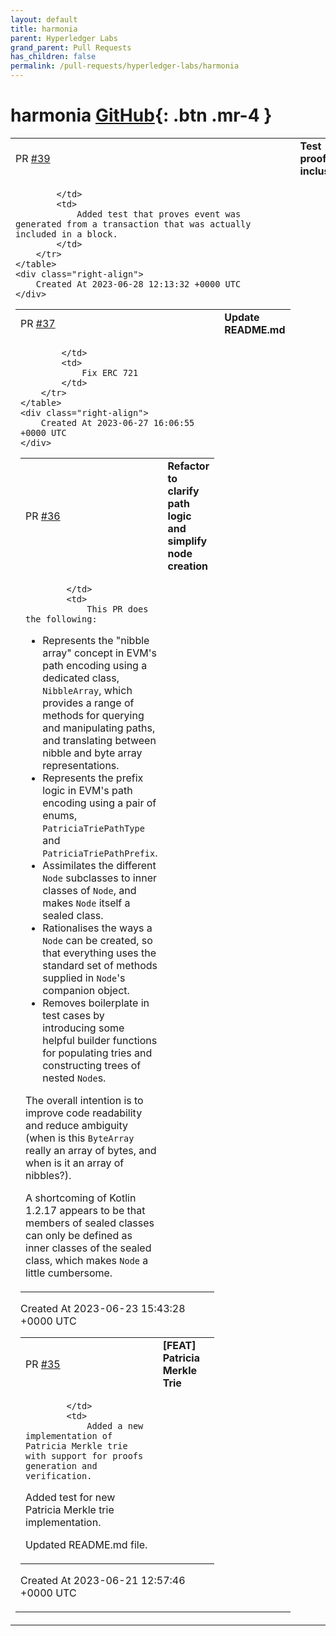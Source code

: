 ```yaml
---
layout: default
title: harmonia
parent: Hyperledger Labs
grand_parent: Pull Requests
has_children: false
permalink: /pull-requests/hyperledger-labs/harmonia
---
```


# harmonia <span class="fs-3 right-align">[GitHub](https://github.com/hyperledger-labs/harmonia){: .btn .mr-4 }</span>


<div>
    <table>
        <tr>
            <td>
                PR <a href="https://github.com/hyperledger-labs/harmonia/pull/39" class=".btn">#39</a>
            </td>
            <td>
                <b>
                    Test proof of inclusion
                </b>
            </td>
        </tr>
        <tr>
            <td>
                
            </td>
            <td>
                Added test that proves event was generated from a transaction that was actually included in a block.
            </td>
        </tr>
    </table>
    <div class="right-align">
        Created At 2023-06-28 12:13:32 +0000 UTC
    </div>
</div>

<div>
    <table>
        <tr>
            <td>
                PR <a href="https://github.com/hyperledger-labs/harmonia/pull/37" class=".btn">#37</a>
            </td>
            <td>
                <b>
                    Update README.md
                </b>
            </td>
        </tr>
        <tr>
            <td>
                
            </td>
            <td>
                Fix ERC 721
            </td>
        </tr>
    </table>
    <div class="right-align">
        Created At 2023-06-27 16:06:55 +0000 UTC
    </div>
</div>

<div>
    <table>
        <tr>
            <td>
                PR <a href="https://github.com/hyperledger-labs/harmonia/pull/36" class=".btn">#36</a>
            </td>
            <td>
                <b>
                    Refactor to clarify path logic and simplify node creation
                </b>
            </td>
        </tr>
        <tr>
            <td>
                
            </td>
            <td>
                This PR does the following:

* Represents the "nibble array" concept in EVM's path encoding using a dedicated class, `NibbleArray`, which provides a range of methods for querying and manipulating paths, and translating between nibble and byte array representations.
* Represents the prefix logic in EVM's path encoding using a pair of enums, `PatriciaTriePathType` and `PatriciaTriePathPrefix`.
* Assimilates the different `Node` subclasses to inner classes of `Node`, and makes `Node` itself a sealed class.
* Rationalises the ways a `Node` can be created, so that everything uses the standard set of methods supplied in `Node`'s companion object.
* Removes boilerplate in test cases by introducing some helpful builder functions for populating tries and constructing trees of nested `Node`s.

The overall intention is to improve code readability and reduce ambiguity (when is this `ByteArray` really an array of bytes, and when is it an array of nibbles?).

A shortcoming of Kotlin 1.2.17 appears to be that members of sealed classes can only be defined as inner classes of the sealed class, which makes `Node` a little cumbersome.
            </td>
        </tr>
    </table>
    <div class="right-align">
        Created At 2023-06-23 15:43:28 +0000 UTC
    </div>
</div>

<div>
    <table>
        <tr>
            <td>
                PR <a href="https://github.com/hyperledger-labs/harmonia/pull/35" class=".btn">#35</a>
            </td>
            <td>
                <b>
                    [FEAT] Patricia Merkle Trie
                </b>
            </td>
        </tr>
        <tr>
            <td>
                
            </td>
            <td>
                Added a new implementation of Patricia Merkle trie with support for proofs generation and verification.
Added test for new Patricia Merkle trie implementation.

Updated README.md file.
            </td>
        </tr>
    </table>
    <div class="right-align">
        Created At 2023-06-21 12:57:46 +0000 UTC
    </div>
</div>


